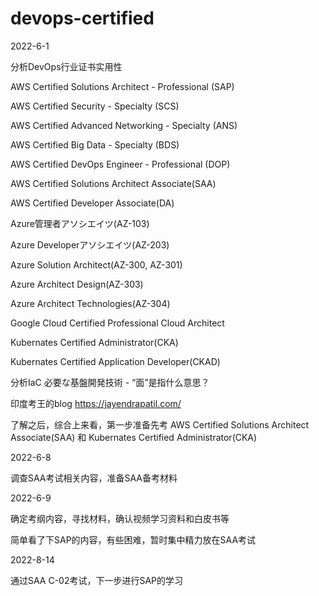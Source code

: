# devops-certified

2022-6-1

分析DevOps行业证书实用性 

AWS Certified Solutions Architect - Professional (SAP)

AWS Certified Security - Specialty (SCS)

AWS Certified Advanced Networking - Specialty (ANS)

AWS Certified Big Data - Specialty (BDS)

AWS Certified DevOps Engineer - Professional (DOP)

AWS Certified Solutions Architect Associate(SAA)

AWS Certified Developer Associate(DA)

Azure管理者アソシエイツ(AZ-103)

Azure Developerアソシエイツ(AZ-203)

Azure Solution Architect(AZ-300, AZ-301)

Azure Architect Design(AZ-303)

Azure Architect Technologies(AZ-304)

Google Cloud Certified Professional Cloud Architect

Kubernates Certified Administrator(CKA)

Kubernates Certified Application Developer(CKAD)

分析IaC 必要な基盤開発技術 - “面”是指什么意思？


印度考王的blog https://jayendrapatil.com/

了解之后，综合上来看，第一步准备先考 AWS Certified Solutions Architect Associate(SAA) 和 Kubernates Certified Administrator(CKA)

2022-6-8

调查SAA考试相关内容，准备SAA备考材料

2022-6-9

确定考纲内容，寻找材料，确认视频学习资料和白皮书等

简单看了下SAP的内容，有些困难，暂时集中精力放在SAA考试

2022-8-14 

通过SAA C-02考试，下一步进行SAP的学习

